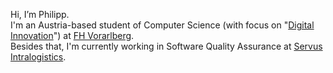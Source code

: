 Hi, I’m Philipp.<br>
I'm an Austria-based student of Computer Science (with focus on &quot;<a href ="https://www.fhv.at/en/studies/engineering-technology/computerscience-digitalbusinessinnovationbsc/">Digital Innovation</a>&quot;) at <a href="https://www.fhv.at/en/">FH Vorarlberg</a>.<br>
Besides that, I'm currently working in Software Quality Assurance at <a href="https://www.servus.info/en/">Servus Intralogistics</a>.
